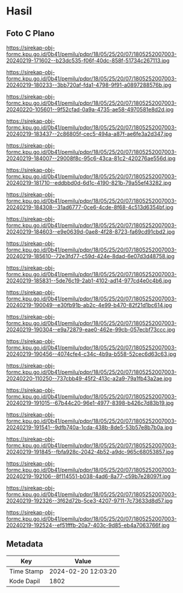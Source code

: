 # Hasil

## Foto C Plano

https://sirekap-obj-formc.kpu.go.id/0b41/pemilu/pdpr/18/05/25/20/07/1805252007003-20240219-171602--b23dc535-f06f-40dc-858f-51734c267113.jpg

https://sirekap-obj-formc.kpu.go.id/0b41/pemilu/pdpr/18/05/25/20/07/1805252007003-20240219-180233--3bb720af-fda1-4798-9f91-a0897288576b.jpg

https://sirekap-obj-formc.kpu.go.id/0b41/pemilu/pdpr/18/05/25/20/07/1805252007003-20240220-105601--9f52cfad-0a9a-4735-ae58-4970581e8d2d.jpg

https://sirekap-obj-formc.kpu.go.id/0b41/pemilu/pdpr/18/05/25/20/07/1805252007003-20240219-183437--2c86805f-cec5-494a-a87f-ae6fe3a2d347.jpg

https://sirekap-obj-formc.kpu.go.id/0b41/pemilu/pdpr/18/05/25/20/07/1805252007003-20240219-184007--29008f8c-95c6-43ca-81c2-420276ae556d.jpg

https://sirekap-obj-formc.kpu.go.id/0b41/pemilu/pdpr/18/05/25/20/07/1805252007003-20240219-181710--eddbbd0d-6d1c-4190-821b-79a55ef43282.jpg

https://sirekap-obj-formc.kpu.go.id/0b41/pemilu/pdpr/18/05/25/20/07/1805252007003-20240219-184308--31ad6777-0ce6-4cde-8f68-4c513d6354bf.jpg

https://sirekap-obj-formc.kpu.go.id/0b41/pemilu/pdpr/18/05/25/20/07/1805252007003-20240219-184603--e9e0639d-0ae8-4f28-8723-fa69cd91cbd2.jpg

https://sirekap-obj-formc.kpu.go.id/0b41/pemilu/pdpr/18/05/25/20/07/1805252007003-20240219-185610--72e3fd77-c59d-424e-8dad-6e07d3d48758.jpg

https://sirekap-obj-formc.kpu.go.id/0b41/pemilu/pdpr/18/05/25/20/07/1805252007003-20240219-185831--5de76c19-2ab1-4102-ad14-977cd4e0c4b6.jpg

https://sirekap-obj-formc.kpu.go.id/0b41/pemilu/pdpr/18/05/25/20/07/1805252007003-20240219-190049--e30fb91b-ab2c-4e99-b470-82f21d1bc614.jpg

https://sirekap-obj-formc.kpu.go.id/0b41/pemilu/pdpr/18/05/25/20/07/1805252007003-20240219-190304--e9a72879-eae0-462e-99cb-057ecbf73ccc.jpg

https://sirekap-obj-formc.kpu.go.id/0b41/pemilu/pdpr/18/05/25/20/07/1805252007003-20240219-190456--4074cfe4-c34c-4b9a-b558-52cec6d63c63.jpg

https://sirekap-obj-formc.kpu.go.id/0b41/pemilu/pdpr/18/05/25/20/07/1805252007003-20240220-110250--737cbb49-45f2-413c-a2a9-79a1fb43a2ae.jpg

https://sirekap-obj-formc.kpu.go.id/0b41/pemilu/pdpr/18/05/25/20/07/1805252007003-20240219-191015--67b44c20-96e1-4977-8398-b426c7d83b19.jpg

https://sirekap-obj-formc.kpu.go.id/0b41/pemilu/pdpr/18/05/25/20/07/1805252007003-20240219-191541--9dfb740a-1cda-438b-8de5-53b57e8b7b0a.jpg

https://sirekap-obj-formc.kpu.go.id/0b41/pemilu/pdpr/18/05/25/20/07/1805252007003-20240219-191845--fbfa928c-2042-4b52-a9dc-965c68053857.jpg

https://sirekap-obj-formc.kpu.go.id/0b41/pemilu/pdpr/18/05/25/20/07/1805252007003-20240219-192106--8f114551-b038-4ad6-8a77-c59b7e28097f.jpg

https://sirekap-obj-formc.kpu.go.id/0b41/pemilu/pdpr/18/05/25/20/07/1805252007003-20240219-192326--3f62d72b-5ce3-4207-9711-7c73633d8d57.jpg

https://sirekap-obj-formc.kpu.go.id/0b41/pemilu/pdpr/18/05/25/20/07/1805252007003-20240219-192524--ef51fffb-20a7-403c-9d85-eb4a7063766f.jpg


## Metadata

| Key        | Value               |
| ---------- | ------------------- |
| Time Stamp | 2024-02-20 12:03:20 |
| Kode Dapil | 1802                |



